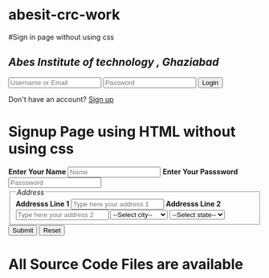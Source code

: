 # abesit-crc-work
#Sign in page without using css 
<!DOCTYPE html>
<html lang="en">
<head>
    <meta charset="UTF-8">
    <meta name="viewport" content="width=device-width, initial-scale=1.0">
    <title>Login and Signup Form</title>
</head>
<body>
    <div class="container">
        <h2><b><i>Abes Institute of technology , Ghaziabad</i></b></h2>
        <form action="login.php" method="post">
            <input type="text" name="username" placeholder="Username or Email" required>
            <input type="password" name="password" placeholder="Password" required>
            <input type="submit" value="Login">
        </form>
        <div class="signup-link">
            Don't have an account? <a href="signup.php">Sign up</a>
        </div>
    </div>
</body>
</html>


# Signup Page using HTML without using css
<!DOCTYPE html>
<html lang="en">
<head>
  <meta charset="UTF-8">
  <meta name="viewport" content="width=device-width, initial-scale=1.0">
  <title>Document</title>
  <link rel="stylesheet" href="css/formstyle.css">
</head>
<body>
  <div class="continer">
    <form>
      <label><b>Enter Your Name</b></label>
      <input type="text" placeholder="Name" required>
      <label><b>Enter Your Passsword</b></label>
      <input type="password" placeholder="Passsword" required>
      <fieldset>
        <legend><i>Address</i></legend>
        <label><b>Addresss  Line 1</b></label>
        <input type="text" placeholder="Type here your address 1" required>
        <label><b>Addresss  Line 2</b></label>
        <input type="text" placeholder="Type here your address 2" required>
        <select>
          <option>--Select city--</option>
          <option>Delhi</option>
          <option>Ghaziabad</option>
          <option>BULANDHAHR</option>
          <option>shikandrabad
          </option>
        </select>
        <select>
          <option>--Select state--</option>
          <option>Delhi</option>
          <option>UP</option>
          <option>Uk</option>
          <option>varanshi</option>
          <option>dheradun
          </option>
        </select>
      </fieldset>
      <input type="submit" >
      <input type="reset">
    </form>
    
  </div>

</body>
</html>

# All Source Code Files are available
